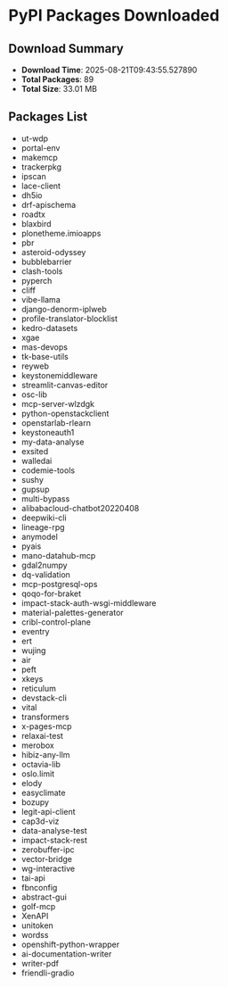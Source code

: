 # PyPI Packages Downloaded

## Download Summary
- **Download Time**: 2025-08-21T09:43:55.527890
- **Total Packages**: 89
- **Total Size**: 33.01 MB

## Packages List
- ut-wdp
- portal-env
- makemcp
- trackerpkg
- ipscan
- lace-client
- dh5io
- drf-apischema
- roadtx
- blaxbird
- plonetheme.imioapps
- pbr
- asteroid-odyssey
- bubblebarrier
- clash-tools
- pyperch
- cliff
- vibe-llama
- django-denorm-iplweb
- profile-translator-blocklist
- kedro-datasets
- xgae
- mas-devops
- tk-base-utils
- reyweb
- keystonemiddleware
- streamlit-canvas-editor
- osc-lib
- mcp-server-wlzdgk
- python-openstackclient
- openstarlab-rlearn
- keystoneauth1
- my-data-analyse
- exsited
- walledai
- codemie-tools
- sushy
- gupsup
- multi-bypass
- alibabacloud-chatbot20220408
- deepwiki-cli
- lineage-rpg
- anymodel
- pyais
- mano-datahub-mcp
- gdal2numpy
- dq-validation
- mcp-postgresql-ops
- qoqo-for-braket
- impact-stack-auth-wsgi-middleware
- material-palettes-generator
- cribl-control-plane
- eventry
- ert
- wujing
- air
- peft
- xkeys
- reticulum
- devstack-cli
- vital
- transformers
- x-pages-mcp
- relaxai-test
- merobox
- hibiz-any-llm
- octavia-lib
- oslo.limit
- elody
- easyclimate
- bozupy
- legit-api-client
- cap3d-viz
- data-analyse-test
- impact-stack-rest
- zerobuffer-ipc
- vector-bridge
- wg-interactive
- tai-api
- fbnconfig
- abstract-gui
- golf-mcp
- XenAPI
- unitoken
- wordss
- openshift-python-wrapper
- ai-documentation-writer
- writer-pdf
- friendli-gradio

